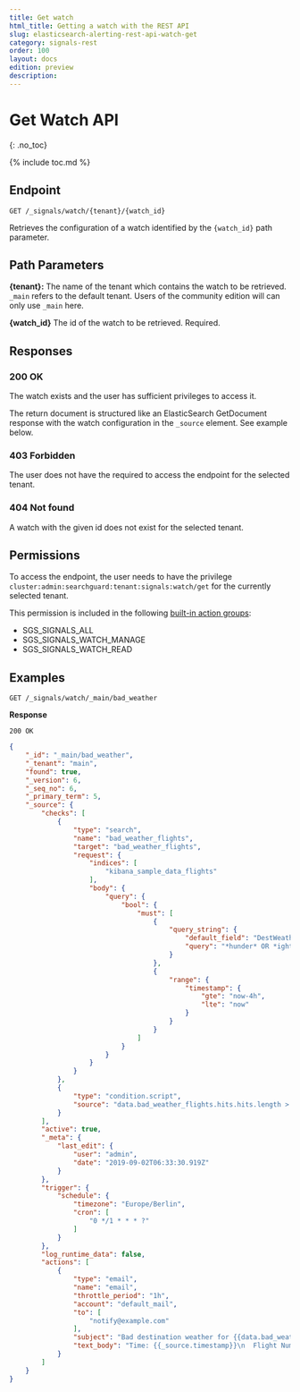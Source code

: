 ```yaml
---
title: Get watch
html_title: Getting a watch with the REST API
slug: elasticsearch-alerting-rest-api-watch-get
category: signals-rest
order: 100
layout: docs
edition: preview
description: 
---
```


<!--- Copyright 2019 floragunn GmbH -->

# Get Watch API
{: .no_toc}

{% include toc.md %}

## Endpoint

```
GET /_signals/watch/{tenant}/{watch_id}
```

Retrieves the configuration of a watch identified by the `{watch_id}` path parameter. 


## Path Parameters

**{tenant}:** The name of the tenant which contains the watch to be retrieved. `_main` refers to the default tenant. Users of the community edition will can only use `_main` here.

**{watch_id}** The id of the watch to be retrieved. Required.

## Responses

### 200 OK

The watch exists and the user has sufficient privileges to access it. 

The return document is structured like an ElasticSearch GetDocument response with the watch configuration in the `_source` element. See example below.

### 403 Forbidden

The user does not have the required to access the endpoint for the selected tenant.

### 404 Not found

A watch with the given id does not exist for the selected tenant. 

## Permissions

To access the endpoint, the user needs to have the privilege `cluster:admin:searchguard:tenant:signals:watch/get` for the currently selected tenant.

This permission is included in the following [built-in action groups](security_permissions.md):

* SGS\_SIGNALS\_ALL 
* SGS\_SIGNALS\_WATCH\_MANAGE
* SGS\_SIGNALS\_WATCH\_READ

## Examples

```
GET /_signals/watch/_main/bad_weather
```

**Response**

```
200 OK
``` 

```json
{
    "_id": "_main/bad_weather",
    "_tenant": "main",
    "found": true,
    "_version": 6,
    "_seq_no": 6,
    "_primary_term": 5,
    "_source": {
        "checks": [
            {
                "type": "search",
                "name": "bad_weather_flights",
                "target": "bad_weather_flights",
                "request": {
                    "indices": [
                        "kibana_sample_data_flights"
                    ],
                    "body": {
                        "query": {
                            "bool": {
                                "must": [
                                    {
                                        "query_string": {
                                            "default_field": "DestWeather",
                                            "query": "*hunder* OR *ightning*"
                                        }
                                    },
                                    {
                                        "range": {
                                            "timestamp": {
                                                "gte": "now-4h",
                                                "lte": "now"
                                            }
                                        }
                                    }
                                ]
                            }
                        }
                    }
                }
            },
            {
                "type": "condition.script",
                "source": "data.bad_weather_flights.hits.hits.length > 10"
            }
        ],
        "active": true,
        "_meta": {
            "last_edit": {
                "user": "admin",
                "date": "2019-09-02T06:33:30.919Z"
            }
        },
        "trigger": {
            "schedule": {
                "timezone": "Europe/Berlin",
                "cron": [
                    "0 */1 * * * ?"
                ]
            }
        },
        "log_runtime_data": false,
        "actions": [
            {
                "type": "email",
                "name": "email",
                "throttle_period": "1h",
                "account": "default_mail",
                "to": [
                    "notify@example.com"
                ],
                "subject": "Bad destination weather for {{data.bad_weather_flights.hits.total.value}} flights over last {{data.constants.window}}!",
                "text_body": "Time: {{_source.timestamp}}\n  Flight Number: {{_source.FlightNum}}\n  Origin: {{_source.OriginAirportID}}\n  Destination: {{_source.DestAirportID}}"
            }
        ]
    }
}
```
